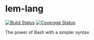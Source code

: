 # lem-lang
[![Build Status](https://github.com/lemonmobile/lem-lang/actions/workflows/rust.yml/badge.svg)](https://github.com/lemonmobile/lem-lang/actions/workflows/rust.yml)
[![Coverage Status](https://coveralls.io/repos/github/lemonmobile/lem-lang/badge.svg?branch=master)](https://coveralls.io/github/lemonmobile/lem-lang?branch=master)

The power of Bash with a simpler syntax
